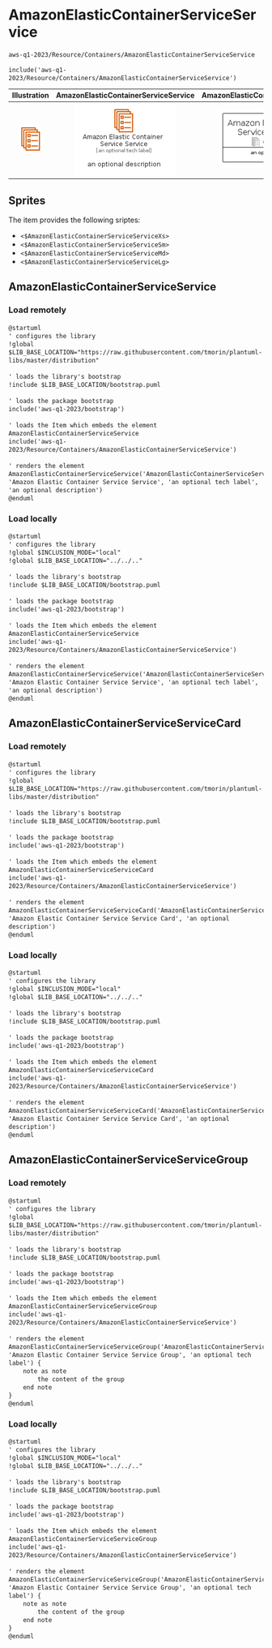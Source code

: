 # AmazonElasticContainerServiceService


```text
aws-q1-2023/Resource/Containers/AmazonElasticContainerServiceService
```

```text
include('aws-q1-2023/Resource/Containers/AmazonElasticContainerServiceService')
```



| Illustration | AmazonElasticContainerServiceService | AmazonElasticContainerServiceServiceCard | AmazonElasticContainerServiceServiceGroup |
| :---: | :---: | :---: | :---: |
| ![illustration for Illustration](../../../aws-q1-2023/Resource/Containers/AmazonElasticContainerServiceService.png) | ![illustration for AmazonElasticContainerServiceService](../../../aws-q1-2023/Resource/Containers/AmazonElasticContainerServiceService.Local.png) | ![illustration for AmazonElasticContainerServiceServiceCard](../../../aws-q1-2023/Resource/Containers/AmazonElasticContainerServiceServiceCard.Local.png) | ![illustration for AmazonElasticContainerServiceServiceGroup](../../../aws-q1-2023/Resource/Containers/AmazonElasticContainerServiceServiceGroup.Local.png) |



## Sprites
The item provides the following sriptes:

- `<$AmazonElasticContainerServiceServiceXs>`
- `<$AmazonElasticContainerServiceServiceSm>`
- `<$AmazonElasticContainerServiceServiceMd>`
- `<$AmazonElasticContainerServiceServiceLg>`





## AmazonElasticContainerServiceService

### Load remotely
```plantuml
@startuml
' configures the library
!global $LIB_BASE_LOCATION="https://raw.githubusercontent.com/tmorin/plantuml-libs/master/distribution"

' loads the library's bootstrap
!include $LIB_BASE_LOCATION/bootstrap.puml

' loads the package bootstrap
include('aws-q1-2023/bootstrap')

' loads the Item which embeds the element AmazonElasticContainerServiceService
include('aws-q1-2023/Resource/Containers/AmazonElasticContainerServiceService')

' renders the element
AmazonElasticContainerServiceService('AmazonElasticContainerServiceService', 'Amazon Elastic Container Service Service', 'an optional tech label', 'an optional description')
@enduml
```

### Load locally
```plantuml
@startuml
' configures the library
!global $INCLUSION_MODE="local"
!global $LIB_BASE_LOCATION="../../.."

' loads the library's bootstrap
!include $LIB_BASE_LOCATION/bootstrap.puml

' loads the package bootstrap
include('aws-q1-2023/bootstrap')

' loads the Item which embeds the element AmazonElasticContainerServiceService
include('aws-q1-2023/Resource/Containers/AmazonElasticContainerServiceService')

' renders the element
AmazonElasticContainerServiceService('AmazonElasticContainerServiceService', 'Amazon Elastic Container Service Service', 'an optional tech label', 'an optional description')
@enduml
```

## AmazonElasticContainerServiceServiceCard

### Load remotely
```plantuml
@startuml
' configures the library
!global $LIB_BASE_LOCATION="https://raw.githubusercontent.com/tmorin/plantuml-libs/master/distribution"

' loads the library's bootstrap
!include $LIB_BASE_LOCATION/bootstrap.puml

' loads the package bootstrap
include('aws-q1-2023/bootstrap')

' loads the Item which embeds the element AmazonElasticContainerServiceServiceCard
include('aws-q1-2023/Resource/Containers/AmazonElasticContainerServiceService')

' renders the element
AmazonElasticContainerServiceServiceCard('AmazonElasticContainerServiceServiceCard', 'Amazon Elastic Container Service Service Card', 'an optional description')
@enduml
```

### Load locally
```plantuml
@startuml
' configures the library
!global $INCLUSION_MODE="local"
!global $LIB_BASE_LOCATION="../../.."

' loads the library's bootstrap
!include $LIB_BASE_LOCATION/bootstrap.puml

' loads the package bootstrap
include('aws-q1-2023/bootstrap')

' loads the Item which embeds the element AmazonElasticContainerServiceServiceCard
include('aws-q1-2023/Resource/Containers/AmazonElasticContainerServiceService')

' renders the element
AmazonElasticContainerServiceServiceCard('AmazonElasticContainerServiceServiceCard', 'Amazon Elastic Container Service Service Card', 'an optional description')
@enduml
```

## AmazonElasticContainerServiceServiceGroup

### Load remotely
```plantuml
@startuml
' configures the library
!global $LIB_BASE_LOCATION="https://raw.githubusercontent.com/tmorin/plantuml-libs/master/distribution"

' loads the library's bootstrap
!include $LIB_BASE_LOCATION/bootstrap.puml

' loads the package bootstrap
include('aws-q1-2023/bootstrap')

' loads the Item which embeds the element AmazonElasticContainerServiceServiceGroup
include('aws-q1-2023/Resource/Containers/AmazonElasticContainerServiceService')

' renders the element
AmazonElasticContainerServiceServiceGroup('AmazonElasticContainerServiceServiceGroup', 'Amazon Elastic Container Service Service Group', 'an optional tech label') {
    note as note
        the content of the group
    end note
}
@enduml
```

### Load locally
```plantuml
@startuml
' configures the library
!global $INCLUSION_MODE="local"
!global $LIB_BASE_LOCATION="../../.."

' loads the library's bootstrap
!include $LIB_BASE_LOCATION/bootstrap.puml

' loads the package bootstrap
include('aws-q1-2023/bootstrap')

' loads the Item which embeds the element AmazonElasticContainerServiceServiceGroup
include('aws-q1-2023/Resource/Containers/AmazonElasticContainerServiceService')

' renders the element
AmazonElasticContainerServiceServiceGroup('AmazonElasticContainerServiceServiceGroup', 'Amazon Elastic Container Service Service Group', 'an optional tech label') {
    note as note
        the content of the group
    end note
}
@enduml
```

